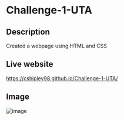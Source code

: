 # Challenge-1-UTA
## Description 
Created a webpage using HTML and CSS
## Live website
https://cshipley98.github.io/Challenge-1-UTA/
## Image
![image](https://github.com/cshipley98/Challenge-1-UTA/assets/145082929/4b253f3d-6c50-4f57-ae02-a4417bd166b2)
